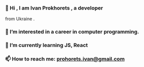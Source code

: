 ### 👋 Hi , I am Ivan Prokhorets , a developer
from Ukraine .
### 👀 I’m interested in a career in computer programming.
### 🌱 I’m currently learning JS, React
### 📫 How to reach me: prohorets.ivan@gmail.com

<!--
**IvanProkh/IvanProkh** is a ✨ _special_ ✨ repository because its `README.md` (this file) appears on your GitHub profile.

Here are some ideas to get you started:

- 🔭 I’m currently working on ...
- 🌱 I’m currently learning ...
- 👯 I’m looking to collaborate on ...
- 🤔 I’m looking for help with ...
- 💬 Ask me about ...
- 📫 How to reach me: ...
- 😄 Pronouns: ...
- ⚡ Fun fact: ...

My add:
### 👀 I’m interested Web Development
-->
